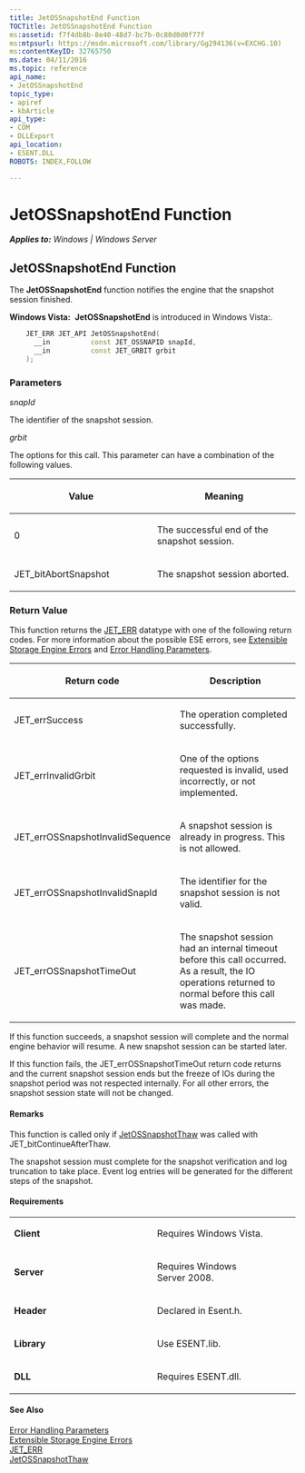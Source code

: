 ```yaml
---
title: JetOSSnapshotEnd Function
TOCTitle: JetOSSnapshotEnd Function
ms:assetid: f7f4db8b-8e40-48d7-bc7b-0c80d0d0f77f
ms:mtpsurl: https://msdn.microsoft.com/library/Gg294136(v=EXCHG.10)
ms:contentKeyID: 32765750
ms.date: 04/11/2016
ms.topic: reference
api_name: 
- JetOSSnapshotEnd
topic_type: 
- apiref
- kbArticle
api_type: 
- COM
- DLLExport
api_location: 
- ESENT.DLL
ROBOTS: INDEX,FOLLOW

---
```


# JetOSSnapshotEnd Function


_**Applies to:** Windows | Windows Server_

## JetOSSnapshotEnd Function

The **JetOSSnapshotEnd** function notifies the engine that the snapshot session finished.

**Windows Vista:**  **JetOSSnapshotEnd** is introduced in Windows Vista:.

```cpp
    JET_ERR JET_API JetOSSnapshotEnd(
      __in          const JET_OSSNAPID snapId,
      __in          const JET_GRBIT grbit
    );
```

### Parameters

*snapId*

The identifier of the snapshot session.

*grbit*

The options for this call. This parameter can have a combination of the following values.

<table>
<colgroup>
<col style="width: 50%" />
<col style="width: 50%" />
</colgroup>
<thead>
<tr class="header">
<th><p>Value</p></th>
<th><p>Meaning</p></th>
</tr>
</thead>
<tbody>
<tr class="odd">
<td><p>0</p></td>
<td><p>The successful end of the snapshot session.</p></td>
</tr>
<tr class="even">
<td><p>JET_bitAbortSnapshot</p></td>
<td><p>The snapshot session aborted.</p></td>
</tr>
</tbody>
</table>


### Return Value

This function returns the [JET_ERR](./jet-err.md) datatype with one of the following return codes. For more information about the possible ESE errors, see [Extensible Storage Engine Errors](./extensible-storage-engine-errors.md) and [Error Handling Parameters](./error-handling-parameters.md).

<table>
<colgroup>
<col style="width: 50%" />
<col style="width: 50%" />
</colgroup>
<thead>
<tr class="header">
<th><p>Return code</p></th>
<th><p>Description</p></th>
</tr>
</thead>
<tbody>
<tr class="odd">
<td><p>JET_errSuccess</p></td>
<td><p>The operation completed successfully.</p></td>
</tr>
<tr class="even">
<td><p>JET_errInvalidGrbit</p></td>
<td><p>One of the options requested is invalid, used incorrectly, or not implemented.</p></td>
</tr>
<tr class="odd">
<td><p>JET_errOSSnapshotInvalidSequence</p></td>
<td><p>A snapshot session is already in progress. This is not allowed.</p></td>
</tr>
<tr class="even">
<td><p>JET_errOSSnapshotInvalidSnapId</p></td>
<td><p>The identifier for the snapshot session is not valid.</p></td>
</tr>
<tr class="odd">
<td><p>JET_errOSSnapshotTimeOut</p></td>
<td><p>The snapshot session had an internal timeout before this call occurred. As a result, the IO operations returned to normal before this call was made.</p></td>
</tr>
</tbody>
</table>


If this function succeeds, a snapshot session will complete and the normal engine behavior will resume. A new snapshot session can be started later.

If this function fails, the JET_errOSSnapshotTimeOut return code returns and the current snapshot session ends but the freeze of IOs during the snapshot period was not respected internally. For all other errors, the snapshot session state will not be changed.

#### Remarks

This function is called only if [JetOSSnapshotThaw](./jetossnapshotthaw-function.md) was called with JET_bitContinueAfterThaw.

The snapshot session must complete for the snapshot verification and log truncation to take place. Event log entries will be generated for the different steps of the snapshot.

#### Requirements

<table>
<colgroup>
<col style="width: 50%" />
<col style="width: 50%" />
</colgroup>
<tbody>
<tr class="odd">
<td><p><strong>Client</strong></p></td>
<td><p>Requires Windows Vista.</p></td>
</tr>
<tr class="even">
<td><p><strong>Server</strong></p></td>
<td><p>Requires Windows Server 2008.</p></td>
</tr>
<tr class="odd">
<td><p><strong>Header</strong></p></td>
<td><p>Declared in Esent.h.</p></td>
</tr>
<tr class="even">
<td><p><strong>Library</strong></p></td>
<td><p>Use ESENT.lib.</p></td>
</tr>
<tr class="odd">
<td><p><strong>DLL</strong></p></td>
<td><p>Requires ESENT.dll.</p></td>
</tr>
</tbody>
</table>


#### See Also

[Error Handling Parameters](./error-handling-parameters.md)  
[Extensible Storage Engine Errors](./extensible-storage-engine-errors.md)  
[JET_ERR](./jet-err.md)  
[JetOSSnapshotThaw](./jetossnapshotthaw-function.md)
